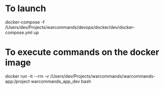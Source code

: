 # To launch
docker-compose -f /Users/dev/Projects/warcommands/devops/docker/dev/docker-compose.yml up

# To execute commands on the docker image
docker run -it --rm -v /Users/dev/Projects/warcommands/warcommands-app:/project warcommands_app_dev bash 